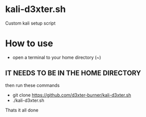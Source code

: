 # kali-d3xter.sh
Custom kali setup script

# How to use #
* open a terminal to your home directory (~)

 ## IT NEEDS TO BE IN THE HOME DIRECTORY ##
 
then run these commands
* git clone https://github.com/d3xter-burner/kali-d3xter.sh
* ./kali-d3xter.sh

Thats it all done
